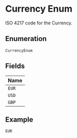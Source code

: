 
# Currency Enum

ISO 4217 code for the Currency.

## Enumeration

`CurrencyEnum`

## Fields

| Name |
|  --- |
| `EUR` |
| `USD` |
| `GBP` |

## Example

```
EUR
```


